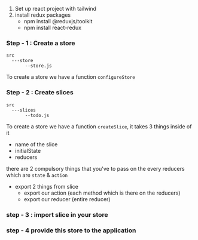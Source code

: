 1. Set up react project with tailwind
2. install redux packages
    - npm install @reduxjs/toolkit
    - npm install react-redux

### Step - 1 : Create a store
    src
      ---store
           --store.js

To create a store we have a function `configureStore`

### Step - 2 : Create slices
    src
      ---slices
           --todo.js
        
To create a store we have a function `createSlice`, it takes 3 things inside of it
- name of the slice
- initialState
- reducers

there are 2 compulsory things that you've to pass on the every reducers which are `state` & `action`

* export 2 things from slice
    - export our action (each method which is there on the reducers)
    - export our reducer  (entire reducer)

### step - 3 : import slice in your store

### step - 4 provide this store to the application

